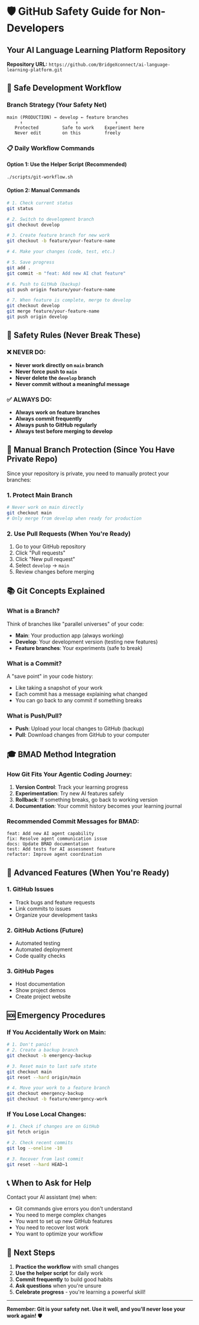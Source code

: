 # 🛡️ GitHub Safety Guide for Non-Developers

## Your AI Language Learning Platform Repository

**Repository URL:** `https://github.com/BridgeXconnect/ai-language-learning-platform.git`

## 🎯 Safe Development Workflow

### Branch Strategy (Your Safety Net)

```
main (PRODUCTION) ← develop ← feature branches
     ↑                    ↑              ↑
   Protected         Safe to work    Experiment here
   Never edit        on this         freely
```

### 📋 Daily Workflow Commands

#### Option 1: Use the Helper Script (Recommended)
```bash
./scripts/git-workflow.sh
```

#### Option 2: Manual Commands
```bash
# 1. Check current status
git status

# 2. Switch to development branch
git checkout develop

# 3. Create feature branch for new work
git checkout -b feature/your-feature-name

# 4. Make your changes (code, test, etc.)

# 5. Save progress
git add .
git commit -m "feat: Add new AI chat feature"

# 6. Push to GitHub (backup)
git push origin feature/your-feature-name

# 7. When feature is complete, merge to develop
git checkout develop
git merge feature/your-feature-name
git push origin develop
```

## 🚨 Safety Rules (Never Break These)

### ❌ NEVER DO:
- **Never work directly on `main` branch**
- **Never force push to `main`**
- **Never delete the `develop` branch**
- **Never commit without a meaningful message**

### ✅ ALWAYS DO:
- **Always work on feature branches**
- **Always commit frequently**
- **Always push to GitHub regularly**
- **Always test before merging to develop**

## 🔧 Manual Branch Protection (Since You Have Private Repo)

Since your repository is private, you need to manually protect your branches:

### 1. Protect Main Branch
```bash
# Never work on main directly
git checkout main
# Only merge from develop when ready for production
```

### 2. Use Pull Requests (When You're Ready)
1. Go to your GitHub repository
2. Click "Pull requests"
3. Click "New pull request"
4. Select `develop` → `main`
5. Review changes before merging

## 📚 Git Concepts Explained

### What is a Branch?
Think of branches like "parallel universes" of your code:
- **Main**: Your production app (always working)
- **Develop**: Your development version (testing new features)
- **Feature branches**: Your experiments (safe to break)

### What is a Commit?
A "save point" in your code history:
- Like taking a snapshot of your work
- Each commit has a message explaining what changed
- You can go back to any commit if something breaks

### What is Push/Pull?
- **Push**: Upload your local changes to GitHub (backup)
- **Pull**: Download changes from GitHub to your computer

## 🎓 BMAD Method Integration

### How Git Fits Your Agentic Coding Journey:

1. **Version Control**: Track your learning progress
2. **Experimentation**: Try new AI features safely
3. **Rollback**: If something breaks, go back to working version
4. **Documentation**: Your commit history becomes your learning journal

### Recommended Commit Messages for BMAD:
```
feat: Add new AI agent capability
fix: Resolve agent communication issue
docs: Update BMAD documentation
test: Add tests for AI assessment feature
refactor: Improve agent coordination
```

## 🚀 Advanced Features (When You're Ready)

### 1. GitHub Issues
- Track bugs and feature requests
- Link commits to issues
- Organize your development tasks

### 2. GitHub Actions (Future)
- Automated testing
- Automated deployment
- Code quality checks

### 3. GitHub Pages
- Host documentation
- Show project demos
- Create project website

## 🆘 Emergency Procedures

### If You Accidentally Work on Main:
```bash
# 1. Don't panic!
# 2. Create a backup branch
git checkout -b emergency-backup

# 3. Reset main to last safe state
git checkout main
git reset --hard origin/main

# 4. Move your work to a feature branch
git checkout emergency-backup
git checkout -b feature/emergency-work
```

### If You Lose Local Changes:
```bash
# 1. Check if changes are on GitHub
git fetch origin

# 2. Check recent commits
git log --oneline -10

# 3. Recover from last commit
git reset --hard HEAD~1
```

## 📞 When to Ask for Help

Contact your AI assistant (me) when:
- Git commands give errors you don't understand
- You need to merge complex changes
- You want to set up new GitHub features
- You need to recover lost work
- You want to optimize your workflow

## 🎯 Next Steps

1. **Practice the workflow** with small changes
2. **Use the helper script** for daily work
3. **Commit frequently** to build good habits
4. **Ask questions** when you're unsure
5. **Celebrate progress** - you're learning a powerful skill!

---

**Remember: Git is your safety net. Use it well, and you'll never lose your work again!** 🛡️ 